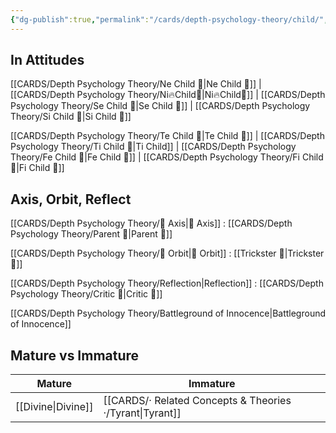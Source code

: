 ```yaml
---
{"dg-publish":true,"permalink":"/cards/depth-psychology-theory/child/","noteIcon":"","created":"2023-01-05T14:31:26.323+01:00","updated":"2023-04-10T21:27:23.932+02:00"}
---
```



## In Attitudes

[[CARDS/Depth Psychology Theory/Ne Child 🧒\|Ne Child 🧒]] | [[CARDS/Depth Psychology Theory/Ni🔥Child🧒\|Ni🔥Child🧒]] | [[CARDS/Depth Psychology Theory/Se Child 🧒\|Se Child 🧒]] | [[CARDS/Depth Psychology Theory/Si Child 🧒\|Si Child 🧒]]

[[CARDS/Depth Psychology Theory/Te Child 🧒\|Te Child 🧒]] | [[CARDS/Depth Psychology Theory/Ti Child 🧒\|Ti Child]] | [[CARDS/Depth Psychology Theory/Fe Child 🧒\|Fe Child 🧒]] | [[CARDS/Depth Psychology Theory/Fi Child 🧒\|Fi Child 🧒]]

## Axis, Orbit, Reflect

[[CARDS/Depth Psychology Theory/🧲 Axis\|🧲 Axis]] : [[CARDS/Depth Psychology Theory/Parent 🤨\|Parent 🤨]]

[[CARDS/Depth Psychology Theory/🔄 Orbit\|🔄 Orbit]] : [[Trickster 🤡\|Trickster 🤡]]

[[CARDS/Depth Psychology Theory/Reflection\|Reflection]] : [[CARDS/Depth Psychology Theory/Critic 🤔\|Critic 🤔]]

[[CARDS/Depth Psychology Theory/Battleground of Innocence\|Battleground of Innocence]]

## Mature vs Immature

| Mature | Immature |
| -------- | --------- | 
| [[Divine\|Divine]]   | [[CARDS/· Related Concepts & Theories ·/Tyrant\|Tyrant]]  |  
